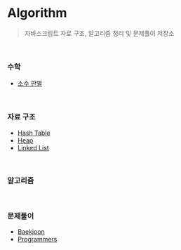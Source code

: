 # Algorithm

> 자바스크립트 자료 구조, 알고리즘 정리 및 문제풀이 저장소

<br>

### 수학

- [소수 판별](https://github.com/hyunwoome/algorithm/tree/main/math/소수판별.js)

<br/>

### 자료 구조

- [Hash Table](https://hyunwoome.tistory.com/43)
- [Heap](https://hyunwoome.tistory.com/42)
- [Linked List](https://hyunwoome.tistory.com/44)

<br>

### 알고리즘

<br/>

### 문제풀이

- [Baekjoon](https://github.com/hyunwoome/algorithm/tree/main/baekjoon)
- [Programmers](https://github.com/hyunwoome/algorithm/tree/main/programmers)
